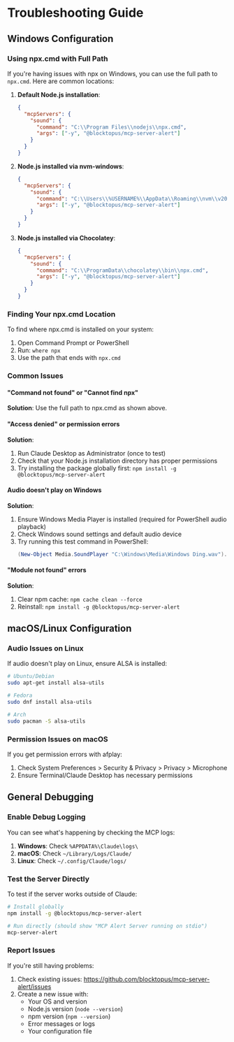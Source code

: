 # Troubleshooting Guide

## Windows Configuration

### Using npx.cmd with Full Path

If you're having issues with npx on Windows, you can use the full path to `npx.cmd`. Here are common locations:

1. **Default Node.js installation**:
   ```json
   {
     "mcpServers": {
       "sound": {
         "command": "C:\\Program Files\\nodejs\\npx.cmd",
         "args": ["-y", "@blocktopus/mcp-server-alert"]
       }
     }
   }
   ```

2. **Node.js installed via nvm-windows**:
   ```json
   {
     "mcpServers": {
       "sound": {
         "command": "C:\\Users\\%USERNAME%\\AppData\\Roaming\\nvm\\v20.11.0\\npx.cmd",
         "args": ["-y", "@blocktopus/mcp-server-alert"]
       }
     }
   }
   ```

3. **Node.js installed via Chocolatey**:
   ```json
   {
     "mcpServers": {
       "sound": {
         "command": "C:\\ProgramData\\chocolatey\\bin\\npx.cmd",
         "args": ["-y", "@blocktopus/mcp-server-alert"]
       }
     }
   }
   ```

### Finding Your npx.cmd Location

To find where npx.cmd is installed on your system:

1. Open Command Prompt or PowerShell
2. Run: `where npx`
3. Use the path that ends with `npx.cmd`

### Common Issues

#### "Command not found" or "Cannot find npx"

**Solution**: Use the full path to npx.cmd as shown above.

#### "Access denied" or permission errors

**Solution**: 
1. Run Claude Desktop as Administrator (once to test)
2. Check that your Node.js installation directory has proper permissions
3. Try installing the package globally first: `npm install -g @blocktopus/mcp-server-alert`

#### Audio doesn't play on Windows

**Solution**:
1. Ensure Windows Media Player is installed (required for PowerShell audio playback)
2. Check Windows sound settings and default audio device
3. Try running this test command in PowerShell:
   ```powershell
   (New-Object Media.SoundPlayer "C:\Windows\Media\Windows Ding.wav").PlaySync()
   ```

#### "Module not found" errors

**Solution**:
1. Clear npm cache: `npm cache clean --force`
2. Reinstall: `npm install -g @blocktopus/mcp-server-alert`

## macOS/Linux Configuration

### Audio Issues on Linux

If audio doesn't play on Linux, ensure ALSA is installed:

```bash
# Ubuntu/Debian
sudo apt-get install alsa-utils

# Fedora
sudo dnf install alsa-utils

# Arch
sudo pacman -S alsa-utils
```

### Permission Issues on macOS

If you get permission errors with afplay:
1. Check System Preferences > Security & Privacy > Privacy > Microphone
2. Ensure Terminal/Claude Desktop has necessary permissions

## General Debugging

### Enable Debug Logging

You can see what's happening by checking the MCP logs:

1. **Windows**: Check `%APPDATA%\Claude\logs\`
2. **macOS**: Check `~/Library/Logs/Claude/`
3. **Linux**: Check `~/.config/Claude/logs/`

### Test the Server Directly

To test if the server works outside of Claude:

```bash
# Install globally
npm install -g @blocktopus/mcp-server-alert

# Run directly (should show "MCP Alert Server running on stdio")
mcp-server-alert
```

### Report Issues

If you're still having problems:
1. Check existing issues: https://github.com/blocktopus/mcp-server-alert/issues
2. Create a new issue with:
   - Your OS and version
   - Node.js version (`node --version`)
   - npm version (`npm --version`)
   - Error messages or logs
   - Your configuration file
